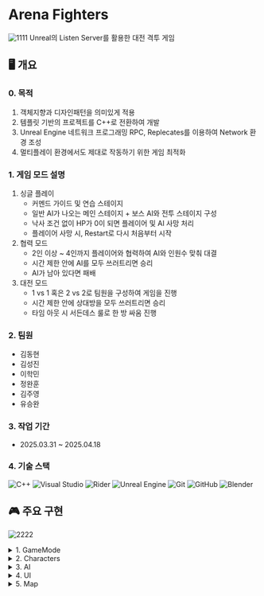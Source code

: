 # Arena Fighters
![1111](https://github.com/user-attachments/assets/7c987d78-9ea0-4276-9e50-eb9114825aa2)
Unreal의 Listen Server를 활용한 대전 격투 게임
## 🖥️ 개요
### 0. 목적
1) 객체지향과 디자인패턴을 의미있게 적용
2) 템플릿 기반의 프로젝트를 C++로 전환하여 개발
3) Unreal Engine 네트워크 프로그래밍 RPC, Replecates를 이용하여 Network 환경 조성
4) 멀티플레이 환경에서도 제대로 작동하기 위한 게임 최적화

### 1. 게임 모드 설명
1) 싱글 플레이
   - 커멘드 가이드 및 연습 스테이지
   - 일반 AI가 나오는 메인 스테이지 + 보스 AI와 전투 스테이지 구성
   - 낙사 조건 없이 HP가 0이 되면 플레이어 및 AI 사망 처리
   - 플레이어 사망 시, Restart로 다시 처음부터 시작
2) 협력 모드
   - 2인 이상 ~ 4인까지 플레이어와 협력하여 AI와 인원수 맞춰 대결
   - 시간 제한 안에 AI를 모두 쓰러트리면 승리
   - AI가 남아 있다면 패배
3) 대전 모드
   - 1 vs 1 혹은 2 vs 2로 팀원을 구성하여 게임을 진행
   - 시간 제한 안에 상대방을 모두 쓰러트리면 승리
   - 타임 아웃 시 서든데스 룰로 한 방 싸움 진행
### 2. 팀원
- 김동현
- 김성진
- 이학민
- 정완훈
- 김주영
- 유승완
### 3. 작업 기간
- 2025.03.31 ~ 2025.04.18
### 4. 기술 스택
![C++](https://img.shields.io/badge/c++-%2300599C.svg?style=for-the-badge&logo=c%2B%2B&logoColor=white)
![Visual Studio](https://img.shields.io/badge/Visual%20Studio-5C2D91.svg?style=for-the-badge&logo=visual-studio&logoColor=white)
![Rider](https://img.shields.io/badge/Rider-000000.svg?style=for-the-badge&logo=Rider&logoColor=white&color=black&labelColor=crimson)
![Unreal Engine](https://img.shields.io/badge/unrealengine-%23313131.svg?style=for-the-badge&logo=unrealengine&logoColor=white)
![Git](https://img.shields.io/badge/git-%23F05033.svg?style=for-the-badge&logo=git&logoColor=white)
![GitHub](https://img.shields.io/badge/github-%23121011.svg?style=for-the-badge&logo=github&logoColor=white)
![Blender](https://img.shields.io/badge/blender-%23F5792A.svg?style=for-the-badge&logo=blender&logoColor=white)

## 🎮 주요 구현
![2222](https://github.com/user-attachments/assets/0cf0953f-ed24-4e73-99fc-dae5035a1974)

<details>
<summary>1. GameMode</summary>
<div markdown="1">      

```
|-- Source
   |-- GameModes
      |-- CSGameModeBase
      |-- CSCoopGameMode
      |-- CSLobbyGameMode
      |-- CSMainMenuGameMode
      |-- CSSingleGameMode
      |-- CSVersusGameMode
```
</div>
</details>
<details>
<summary>2. Characters</summary>
<div markdown="1">      

```
|-- Source
   |-- Characters
      |-- Type
         |-- CSFighterCharacter
         |-- CSSwordManCharacter   
      |-- CSBaseCharacter
      |-- CSPlayerCharacter
   |-- Components
      |-- CSAttributeComponent
      |-- CSCombatComponent
```
</div>
</details>
<details>
<summary>3. AI</summary>
<div markdown="1">      

```
|-- Source
   |-- AI
      |-- Character
         |-- AIBaseCharacter
         |-- AIBossCharacter
         |-- AIFighterCharacter
         |-- AINormalCharacter
         |-- AISwordManCharacter
```
</div>
</details>
<details>
<summary>4. UI</summary>
<div markdown="1">      

```
|-- Source
   |-- UI
      |-- CSUIBaseWidget
      |-- CSLobbyBaseWidget
      |-- CSBossHud
      |-- CSCoopHud
      |-- CSCoopLobbyWidget
      |-- CSInGameHud
      |-- CSMainMenu
      |-- CSPlayerEntry
      |-- CSStageHud
      |-- CSVersusHud
      |-- CSVersusLobbyWidget
```
</div>
</details>
<details>
<summary>5. Map</summary>
<div markdown="1">      

```
|-- Content
   |-- Blueprints
      |-- Hud
         |-- Maps
            |-- MainMenuLevel
            |-- CoopModeLevel
            |-- LobbyLevel
            |-- SingleModeLevel
            |-- VersusModeLevel
```
</div>
</details>
